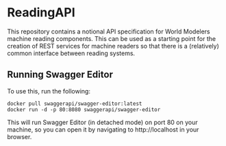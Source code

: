 # ReadingAPI
This repository contains a notional API specification for World Modelers machine reading components. This can be used as a starting point for the creation of REST services for machine readers so that there is a (relatively) common interface between reading systems.

## Running Swagger Editor
To use this, run the following:

```
docker pull swaggerapi/swagger-editor:latest
docker run -d -p 80:8080 swaggerapi/swagger-editor
```

This will run Swagger Editor (in detached mode) on port 80 on your machine, so you can open it by navigating to http://localhost in your browser.